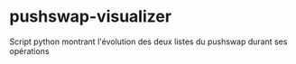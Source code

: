 # pushswap-visualizer
Script python montrant l'évolution des deux listes du pushswap durant ses opérations
